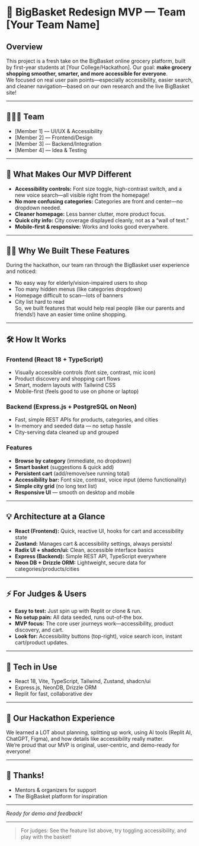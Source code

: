 # 🍏 BigBasket Redesign MVP — Team [Your Team Name]

## Overview
This project is a fresh take on the BigBasket online grocery platform, built by first-year students at [Your College/Hackathon]. Our goal: **make grocery shopping smoother, smarter, and more accessible for everyone**.  
We focused on real user pain points—especially accessibility, easier search, and cleaner navigation—based on our own research and the live BigBasket site!

---

## 👩🏻‍💻 Team
- [Member 1] — UI/UX & Accessibility
- [Member 2] — Frontend/Design
- [Member 3] — Backend/Integration
- [Member 4] — Idea & Testing

---

## 🚀 What Makes Our MVP Different
- **Accessibility controls:** Font size toggle, high-contrast switch, and a new voice search—all visible right from the homepage!
- **No more confusing categories:** Categories are front and center—no dropdown needed.
- **Cleaner homepage:** Less banner clutter, more product focus.
- **Quick city info:** City coverage displayed cleanly, not as a “wall of text.”
- **Mobile-first & responsive:** Works and looks good everywhere.

---

## 🧑‍🏫 Why We Built These Features
During the hackathon, our team ran through the BigBasket user experience and noticed:
- No easy way for elderly/vision-impaired users to shop
- Too many hidden menus (like categories dropdown)
- Homepage difficult to scan—lots of banners
- City list hard to read  
So, we built features that would help real people (like our parents and friends!) have an easier time online shopping.

---

## 🛠️ How It Works

### Frontend (React 18 + TypeScript)
- Visually accessible controls (font size, contrast, mic icon)
- Product discovery and shopping cart flows
- Smart, modern layouts with Tailwind CSS
- Mobile-first (feels good to use on phone or laptop)

### Backend (Express.js + PostgreSQL on Neon)
- Fast, simple REST APIs for products, categories, and cities
- In-memory and seeded data — no setup hassle
- City-serving data cleaned up and grouped

### Features
- **Browse by category** (immediate, no dropdown)
- **Smart basket** (suggestions & quick add)
- **Persistent cart** (add/remove/see running total)
- **Accessibility bar:** Font size, contrast, voice input (demo functionality)
- **Simple city grid** (no long text list)
- **Responsive UI** — smooth on desktop and mobile

---

## 💡 Architecture at a Glance

- **React (Frontend):** Quick, reactive UI, hooks for cart and accessibility state
- **Zustand:** Manages cart & accessibility settings, always persists!
- **Radix UI + shadcn/ui:** Clean, accessible interface basics
- **Express (Backend):** Simple REST API, TypeScript everywhere
- **Neon DB + Drizzle ORM:** Lightweight, secure data for categories/products/cities

---

## ⚡ For Judges & Users

- **Easy to test:** Just spin up with Replit or clone & run.
- **No setup pain:** All data seeded, runs out-of-the box.
- **MVP focus:** The core user journeys work—accessibility, product discovery, and cart.
- **Look for:** Accessibility buttons (top-right), voice search icon, instant cart/product updates.

---

## 🌟 Tech in Use
- React 18, Vite, TypeScript, Tailwind, Zustand, shadcn/ui  
- Express.js, NeonDB, Drizzle ORM  
- Replit for fast, collaborative dev

---

## 📢 Our Hackathon Experience
We learned a LOT about planning, splitting up work, using AI tools (Replit AI, ChatGPT, Figma), and how details like accessibility really matter.  
We’re proud that our MVP is original, user-centric, and demo-ready for everyone!

---

## 🤝 Thanks!
- Mentors & organizers for support
- The BigBasket platform for inspiration

---  
_Ready for demo and feedback!_

---

> For judges: See the feature list above, try toggling accessibility, and play with the basket!
